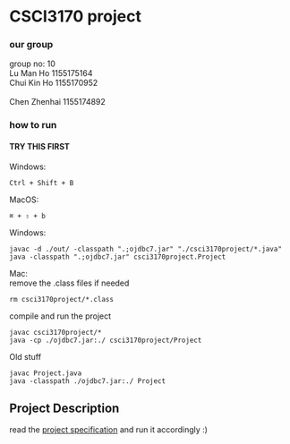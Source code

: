 # CSCI3170 project

### our group
group no: 10
<br>
Lu Man Ho	1155175164
<br>
Chui Kin Ho	1155170952	
<br>
Chen Zhenhai	1155174892


### how to run
#### TRY THIS FIRST
Windows:
```
Ctrl + Shift + B
```

MacOS:
```
⌘ + ⇧ + b
```

Windows:
```
javac -d ./out/ -classpath ".;ojdbc7.jar" "./csci3170project/*.java"
java -classpath ".;ojdbc7.jar" csci3170project.Project
```

Mac:
<br>
remove the .class files if needed
```
rm csci3170project/*.class
```
compile and run the project
```
javac csci3170project/*
java -cp ./ojdbc7.jar:./ csci3170project/Project
```


Old stuff
```
javac Project.java 
java -classpath ./ojdbc7.jar:./ Project
```

## Project Description
read the <a href="https://github.com/JerryLuCode/CSCI3170_project/blob/main/project_spec_2024_spring.pdf">project specification</a> and run it accordingly :)